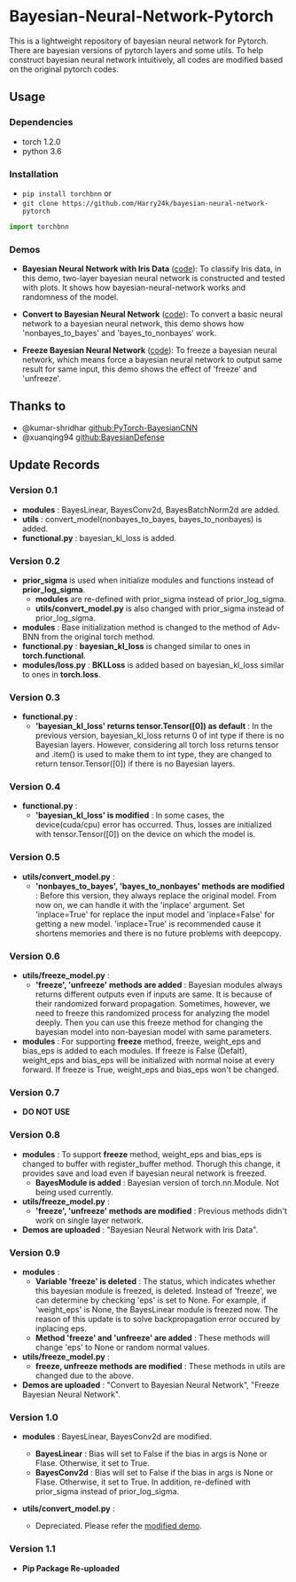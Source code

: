 # Bayesian-Neural-Network-Pytorch

This is a lightweight repository of bayesian neural network for Pytorch.
There are bayesian versions of pytorch layers and some utils.
To help construct bayesian neural network intuitively, all codes are modified based on the original pytorch codes.

## Usage

### Dependencies

- torch 1.2.0
- python 3.6

### Installation

- `pip install torchbnn` or
- `git clone https://github.com/Harry24k/bayesian-neural-network-pytorch`

```python
import torchbnn
```

### Demos
* **Bayesian Neural Network with Iris Data** ([code](https://github.com/Harry24k/bayesian-neural-network-pytorch/blob/master/demos/Bayesian%20Neural%20Network%20with%20Iris%20Data.ipynb)): 
To classify Iris data, in this demo, two-layer bayesian neural network is constructed and tested with plots. It shows how bayesian-neural-network works and randomness of the model.

* **Convert to Bayesian Neural Network** ([code](https://github.com/Harry24k/bayesian-neural-network-pytorch/blob/master/demos/Convert%20to%20Bayesian%20Neural%20Network.ipynb)): 
To convert a basic neural network to a bayesian neural network, this demo shows how 'nonbayes_to_bayes' and 'bayes_to_nonbayes' work.

* **Freeze Bayesian Neural Network** ([code](https://github.com/Harry24k/bayesian-neural-network-pytorch/blob/master/demos/Freeze%20Bayesian%20Neural%20Network.ipynb)): 
To freeze a bayesian neural network, which means force a bayesian neural network to output same result for same input, this demo shows the effect of 'freeze' and 'unfreeze'.

## Thanks to

* @kumar-shridhar [github:PyTorch-BayesianCNN](https://github.com/kumar-shridhar/PyTorch-BayesianCNN)
* @xuanqing94 [github:BayesianDefense](https://github.com/xuanqing94/BayesianDefense)

## Update Records

### Version 0.1
* **modules** : BayesLinear, BayesConv2d, BayesBatchNorm2d are added.
* **utils** : convert_model(nonbayes_to_bayes, bayes_to_nonbayes) is added.
* **functional.py** : bayesian_kl_loss is added.

### Version 0.2
* **prior_sigma** is used when initialize modules and functions instead of **prior_log_sigma**.
	* **modules** are re-defined with prior_sigma instead of prior_log_sigma.
	* **utils/convert_model.py** is also changed with prior_sigma instead of prior_log_sigma.
* **modules** : Base initialization method is changed to the method of Adv-BNN from the original torch method.
* **functional.py** : **bayesian_kl_loss** is changed similar to ones in **torch.functional**.
* **modules/loss.py** : **BKLLoss** is added based on bayesian_kl_loss similar to ones in **torch.loss**.

### Version 0.3
* **functional.py** :
    * **'bayesian_kl_loss' returns tensor.Tensor([0]) as default** : In the previous version, bayesian_kl_loss returns 0 of int type if there is no Bayesian layers. However, considering all torch loss returns tensor and .item() is used to make them to int type, they are changed to return tensor.Tensor([0]) if there is no Bayesian layers.

### Version 0.4
* **functional.py** :
    * **'bayesian_kl_loss' is modified** : In some cases, the device(cuda/cpu) error has occurred. Thus, losses are initialized with tensor.Tensor([0]) on the device on which the model is.
    
### Version 0.5
* **utils/convert_model.py** :
    * **'nonbayes_to_bayes', 'bayes_to_nonbayes' methods are modified** : Before this version, they always replace the original model. From now on, we can handle it with the 'inplace' argument. Set 'inplace=True' for replace the input model and 'inplace=False' for getting a new model. 'inplace=True' is recommended cause it shortens memories and there is no future problems with deepcopy.
    
### Version 0.6
* **utils/freeze_model.py** :
    * **'freeze', 'unfreeze' methods are added** : Bayesian modules always returns different outputs even if inputs are same. It is because of their randomized forward propagation. Sometimes, however, we need to freeze this randomized process for analyzing the model deeply. Then you can use this freeze method for changing the bayesian model into non-bayesian model with same parameters.
* **modules** : For supporting **freeze** method, freeze, weight_eps and bias_eps is added to each modules. If freeze is False (Defalt), weight_eps and bias_eps will be initialized with normal noise at every forward. If freeze is True, weight_eps and bias_eps won't be changed. 

### Version 0.7
* **DO NOT USE**
    
### Version 0.8
* **modules** : To support **freeze** method, weight_eps and bias_eps is changed to buffer with register_buffer method. Thorugh this change, it provides save and load even if bayesian neural network is freezed.
    * **BayesModule is added** : Bayesian version of torch.nn.Module. Not being used currently.
* **utils/freeze_model.py** :
    * **'freeze', 'unfreeze' methods are modified** : Previous methods didn't work on single layer network.
* **Demos are uploaded** : "Bayesian Neural Network with Iris Data".

### Version 0.9
* **modules** : 
	* **Variable 'freeze' is deleted** : The status, which indicates whether this bayesian module is freezed, is deleted. Instead of 'freeze', we can determine by checking 'eps' is set to None. For example, if 'weight_eps' is None, the BayesLinear module is freezed now. The reason of this update is to solve backpropagation error occured by inplacing eps.
	* **Method 'freeze' and 'unfreeze' are added**  : These methods will change 'eps' to None or random normal values. 
* **utils/freeze_model.py** :
    * **freeze, unfreeze methods are modified** : These methods in utils are changed due to the above.
* **Demos are uploaded** : "Convert to Bayesian Neural Network", "Freeze Bayesian Neural Network".

### Version 1.0
* **modules** : BayesLinear, BayesConv2d are modified.
    * **BayesLinear** : Bias will set to False if the bias in args is None or Flase. Otherwise, it set to True.
    * **BayesConv2d** : Bias will set to False if the bias in args is None or Flase. Otherwise, it set to True. In addition, re-defined with prior_sigma instead of prior_log_sigma.

* **utils/convert_model.py** :
    * Depreciated. Please refer the [modified demo](https://github.com/Harry24k/bayesian-neural-network-pytorch/blob/master/demos/Convert%20to%20Bayesian%20Neural%20Network.ipynb).

### Version 1.1
* **Pip Package Re-uploaded**